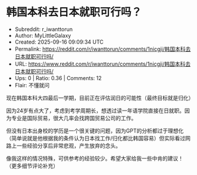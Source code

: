 # 韩国本科去日本就职可行吗？

- Subreddit: r_iwanttorun
- Author: MyLittleGalaxy
- Created: 2025-09-16 09:09:34 UTC
- Permalink: https://reddit.com/r/iwanttorun/comments/1nicgji/韩国本科去日本就职可行吗/
- URL: https://www.reddit.com/r/iwanttorun/comments/1nicgji/韩国本科去日本就职可行吗/
- Ups: 0 | Ratio: 0.36 | Comments: 12
- Flair: 不懂就问


现在韩国本科大四最后一学期，目前正在评估润日的可能性（最终目标就是归化）

因为24岁有点大了，考虑到考学周期长，想透过读一年语学院直接在日就职。因为专业是国际贸易，很大几率会找跨国贸易公司的工作。

但没有日本出身校的学历是一个很关键的问题，因为GPT的分析都过于理想化（简单说就是他根据我的条件认为日本找工作/归化都比韩国容易）但实际看过网路上一些经验分享后非常悲观，产生放弃的念头。

像我这样的情况特殊，可供参考的经验较少。希望大家给我一些中肯的建议！
（更多细节评论补充）

